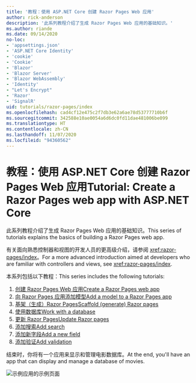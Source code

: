```yaml
---
title: '教程：使用 ASP.NET Core 创建 Razor Pages Web 应用'
author: rick-anderson
description: '此系列教程介绍了生成 Razor Pages Web 应用的基础知识。'
ms.author: riande
ms.date: 09/14/2020
no-loc:
- 'appsettings.json'
- 'ASP.NET Core Identity'
- 'cookie'
- 'Cookie'
- 'Blazor'
- 'Blazor Server'
- 'Blazor WebAssembly'
- 'Identity'
- "Let's Encrypt"
- 'Razor'
- 'SignalR'
uid: tutorials/razor-pages/index
ms.openlocfilehash: cad4cf12e475c2f7db3e62a6ae78d53777710b6f
ms.sourcegitcommit: 342588e10ae0054a6d6dc0fd11dae481006be099
ms.translationtype: HT
ms.contentlocale: zh-CN
ms.lasthandoff: 11/07/2020
ms.locfileid: "94360562"
---
```

# <a name="tutorial-create-a-no-locrazor-pages-web-app-with-aspnet-core"></a><span data-ttu-id="c2060-103">教程：使用 ASP.NET Core 创建 Razor Pages Web 应用</span><span class="sxs-lookup"><span data-stu-id="c2060-103">Tutorial: Create a Razor Pages web app with ASP.NET Core</span></span>

<span data-ttu-id="c2060-104">此系列教程介绍了生成 Razor Pages Web 应用的基础知识。</span><span class="sxs-lookup"><span data-stu-id="c2060-104">This series of tutorials explains the basics of building a Razor Pages web app.</span></span> 

<span data-ttu-id="c2060-105">有关面向熟悉控制器和视图的开发人员的更高级介绍，请参阅 <xref:razor-pages/index>。</span><span class="sxs-lookup"><span data-stu-id="c2060-105">For a more advanced introduction aimed at developers who are familiar with controllers and views, see <xref:razor-pages/index>.</span></span>

<span data-ttu-id="c2060-106">本系列包括以下教程：</span><span class="sxs-lookup"><span data-stu-id="c2060-106">This series includes the following tutorials:</span></span>

1. [<span data-ttu-id="c2060-107">创建 Razor Pages Web 应用</span><span class="sxs-lookup"><span data-stu-id="c2060-107">Create a Razor Pages web app</span></span>](xref:tutorials/razor-pages/razor-pages-start)
1. [<span data-ttu-id="c2060-108">向 Razor Pages 应用添加模型</span><span class="sxs-lookup"><span data-stu-id="c2060-108">Add a model to a Razor Pages app</span></span>](xref:tutorials/razor-pages/model)
1. [<span data-ttu-id="c2060-109">基架（生成）Razor Pages</span><span class="sxs-lookup"><span data-stu-id="c2060-109">Scaffold (generate) Razor pages</span></span>](xref:tutorials/razor-pages/page)
1. [<span data-ttu-id="c2060-110">使用数据库</span><span class="sxs-lookup"><span data-stu-id="c2060-110">Work with a database</span></span>](xref:tutorials/razor-pages/sql)
1. [<span data-ttu-id="c2060-111">更新 Razor Pages</span><span class="sxs-lookup"><span data-stu-id="c2060-111">Update Razor pages</span></span>](xref:tutorials/razor-pages/da1)
1. [<span data-ttu-id="c2060-112">添加搜索</span><span class="sxs-lookup"><span data-stu-id="c2060-112">Add search</span></span>](xref:tutorials/razor-pages/search)
1. [<span data-ttu-id="c2060-113">添加新字段</span><span class="sxs-lookup"><span data-stu-id="c2060-113">Add a new field</span></span>](xref:tutorials/razor-pages/new-field)
1. [<span data-ttu-id="c2060-114">添加验证</span><span class="sxs-lookup"><span data-stu-id="c2060-114">Add validation</span></span>](xref:tutorials/razor-pages/validation)

<span data-ttu-id="c2060-115">结束时，你将有一个应用来显示和管理电影数据库。</span><span class="sxs-lookup"><span data-stu-id="c2060-115">At the end, you'll have an app that can display and manage a database of movies.</span></span>

![示例应用的示例页面](index/_static/sample-page.png)
